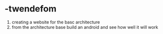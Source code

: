 # -twendefom
1. creating a website for the basc architecture
2. from the architecture base build an android and see how well it will work
